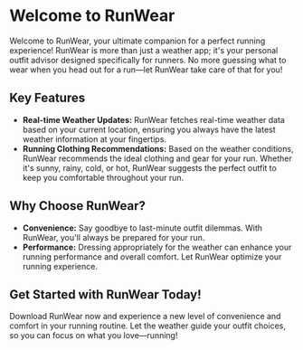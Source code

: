 # Welcome to RunWear

Welcome to RunWear, your ultimate companion for a perfect running experience! RunWear is more than just a weather app; it's your personal outfit advisor designed specifically for runners. No more guessing what to wear when you head out for a run—let RunWear take care of that for you!

## Key Features

- **Real-time Weather Updates:** RunWear fetches real-time weather data based on your current location, ensuring you always have the latest weather information at your fingertips.
- **Running Clothing Recommendations:** Based on the weather conditions, RunWear recommends the ideal clothing and gear for your run. Whether it's sunny, rainy, cold, or hot, RunWear suggests the perfect outfit to keep you comfortable throughout your run.

## Why Choose RunWear?

- **Convenience:** Say goodbye to last-minute outfit dilemmas. With RunWear, you'll always be prepared for your run.
- **Performance:** Dressing appropriately for the weather can enhance your running performance and overall comfort. Let RunWear optimize your running experience.

## Get Started with RunWear Today!

Download RunWear now and experience a new level of convenience and comfort in your running routine. Let the weather guide your outfit choices, so you can focus on what you love—running!

